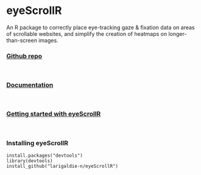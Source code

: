 # eyeScrollR
An R package to correctly place eye-tracking gaze & fixation data on areas of scrollable websites, and simplify the creation of heatmaps on longer-than-screen images.

### [Github repo](https://github.com/larigaldie-n/eyeScrollR)

<br>

### [Documentation](https://larigaldie-n.github.io/eyeScrollR/index.html)

<br>

### [Getting started with eyeScrollR](https://larigaldie-n.github.io/eyeScrollR/articles/eyeScrollR.html)

<br>

### Installing eyeScrollR

```{r}
install.packages("devtools")
library(devtools)
install_github("larigaldie-n/eyeScrollR")
```
